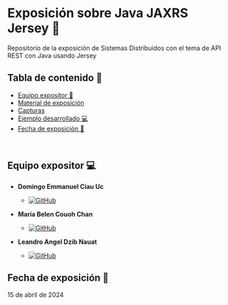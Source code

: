 # Exposición sobre Java JAXRS Jersey :wrench:
Repositorio de la exposición de Sistemas Distribuidos con el tema de API REST con Java usando Jersey

## Tabla de contenido :card_index:

- [Equipo expositor :page_facing_up:](#equipo-expositor-computer)
- [Material de exposición](/Material)
- [Capturas](/Material)
- [Ejemplo desarrollado :computer:](/PruebaJersey2)
- [Fecha de exposición :calendar:](#fecha-de-exposición-calendar)

<br>

## Equipo expositor :computer:
- **Domingo Emmanuel Ciau Uc**
  - [![GitHub](https://img.shields.io/badge/GitHub-EmanuelCiau-red?style=flat&logo=github)](https://github.com/EmanuelCiau)

- **María Belen Couoh Chan**
  - [![GitHub](https://img.shields.io/badge/GitHub-Belen2708-pink?style=flat&logo=github)](https://github.com/Belen2708)

- **Leandro Angel Dzib Nauat**
  - [![GitHub](https://img.shields.io/badge/GitHub-leandrodzn-green?style=flat&logo=github)](https://github.com/leandrodzn)
 
## Fecha de exposición :calendar:
15 de abril de 2024
